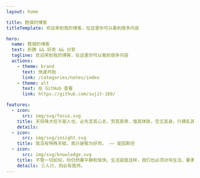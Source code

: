 ```yaml
---
layout: home

title: 甦傑的博客
titleTemplate: 欢迎来到我的博客，在这里你可以看到很多内容

hero:
  name: 甦傑的博客
  text: 折腾 && 好奇 && 分享
  tagline: 欢迎来到我的博客，在这里你可以看到很多内容
  actions:
    - theme: brand
      text: 快速开始
      link: /categories/notes/index
    - theme: alt
      text: 在 GitHub 查看
      link: https://github.com/sujit-168/

features:
  - icon:
      src: img/svg/focus.svg
    title: 天将降大任于是人也，必先苦其心志，劳其筋骨，饿其体肤，空乏其身，行拂乱其所为。 ——《孟子·告子下》
    details: 
  - icon:
      src: img/svg/insight.svg
    title: 我没有特殊天赋，我只是极为好奇。 —— 爱因斯坦
  - icon:
      src: img/svg/knowledge.svg
    title: 不管一切如何，你仍然要平静和愉快。生活就是这样，我们也必须对待生活，要勇敢、无畏、含着笑容地不管一切如何。 —— 佚名
    details: 三人行，则必有我师。
---
```

